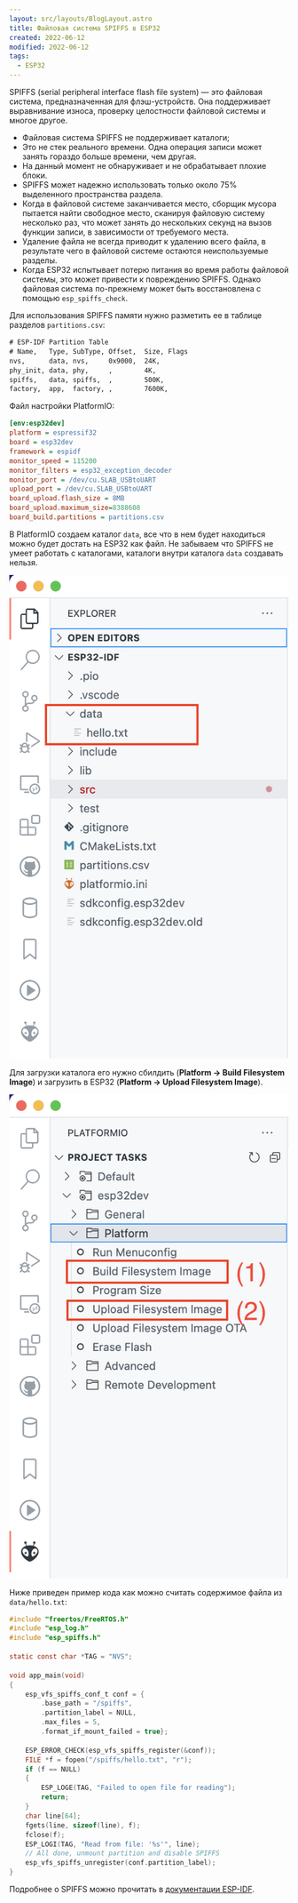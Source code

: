 ```yaml
---
layout: src/layouts/BlogLayout.astro
title: Файловая система SPIFFS в ESP32
created: 2022-06-12
modified: 2022-06-12
tags:
  - ESP32
---
```


SPIFFS (serial peripheral interface flash file system) — это файловая система, предназначенная для флэш-устройств. Она поддерживает выравнивание износа, проверку целостности файловой системы и многое другое.

- Файловая система SPIFFS не поддерживает каталоги;
- Это не стек реального времени. Одна операция записи может занять гораздо больше времени, чем другая.
- На данный момент не обнаруживает и не обрабатывает плохие блоки.
- SPIFFS может надежно использовать только около 75% выделенного пространства раздела.
- Когда в файловой системе заканчивается место, сборщик мусора пытается найти свободное место, сканируя файловую систему несколько раз, что может занять до нескольких секунд на вызов функции записи, в зависимости от требуемого места.
- Удаление файла не всегда приводит к удалению всего файла, в результате чего в файловой системе остаются неиспользуемые разделы.
- Когда ESP32 испытывает потерю питания во время работы файловой системы, это может привести к повреждению SPIFFS. Однако файловая система по-прежнему может быть восстановлена с помощью `esp_spiffs_check`.

Для использования SPIFFS памяти нужно разметить ее в таблице разделов `partitions.csv`:

```txt
# ESP-IDF Partition Table
# Name,   Type, SubType, Offset,  Size, Flags
nvs,      data, nvs,     0x9000,  24K,
phy_init, data, phy,     ,        4K,
spiffs,   data, spiffs,  ,        500K,
factory,  app,  factory, ,        7600K,
```

Файл настройки PlatformIO:

```ini
[env:esp32dev]
platform = espressif32
board = esp32dev
framework = espidf
monitor_speed = 115200
monitor_filters = esp32_exception_decoder
monitor_port = /dev/cu.SLAB_USBtoUART
upload_port = /dev/cu.SLAB_USBtoUART
board_upload.flash_size = 8MB
board_upload.maximum_size=8388608
board_build.partitions = partitions.csv
```

В PlatformIO создаем каталог `data`, все что в нем будет находиться можно будет достать на ESP32 как файл. Не забываем что SPIFFS не умеет работать с каталогами, каталоги внутри каталога `data` создавать нельзя.

![ESP32 SPIFFS Folder](../../assets/blog/esp32-spiffs/data_folder.png)

Для загрузки каталога его нужно сбилдить (**Platform -> Build Filesystem Image**) и загрузить в ESP32 (**Platform -> Upload Filesystem Image**).

![ESP32 Build and upload SPIFFS](../../assets/blog/esp32-spiffs/steps.png)

Ниже приведен пример кода как можно считать содержимое файла из `data/hello.txt`:

```c
#include "freertos/FreeRTOS.h"
#include "esp_log.h"
#include "esp_spiffs.h"

static const char *TAG = "NVS";

void app_main(void)
{
    esp_vfs_spiffs_conf_t conf = {
        .base_path = "/spiffs",
        .partition_label = NULL,
        .max_files = 5,
        .format_if_mount_failed = true};

    ESP_ERROR_CHECK(esp_vfs_spiffs_register(&conf));
    FILE *f = fopen("/spiffs/hello.txt", "r");
    if (f == NULL)
    {
        ESP_LOGE(TAG, "Failed to open file for reading");
        return;
    }
    char line[64];
    fgets(line, sizeof(line), f);
    fclose(f);
    ESP_LOGI(TAG, "Read from file: '%s'", line);
    // All done, unmount partition and disable SPIFFS
    esp_vfs_spiffs_unregister(conf.partition_label);
}
```

Подробнее о SPIFFS можно прочитать в [документации ESP-IDF](https://docs.espressif.com/projects/esp-idf/en/latest/esp32/api-reference/storage/spiffs.html).
